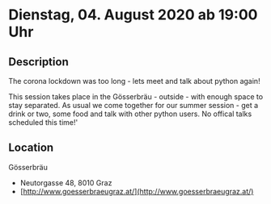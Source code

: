 # Dienstag, 04. August 2020 ab 19:00 Uhr

## Description

The corona lockdown was too long - lets meet and talk about python again!

This session takes place in the Gösserbräu - outside - with enough space to stay separated.
As usual we come together for our summer session - get a drink or two, some food and talk with other python users. No offical talks scheduled this time!'

## Location

Gösserbräu

- Neutorgasse 48, 8010 Graz
- [http://www.goesserbraeugraz.at/](http://www.goesserbraeugraz.at/)
